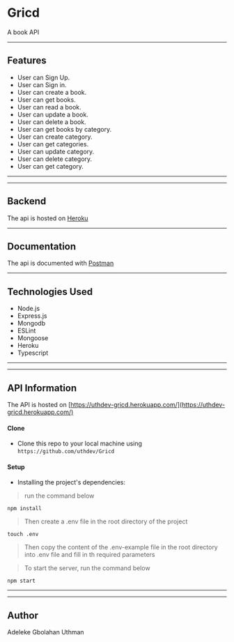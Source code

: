 # Gricd

A book API

---

## Features

- User can Sign Up.
- User can Sign in.
- User can create a book.
- User can get books.
- User can read a book.
- User can update a book.
- User can delete a book.
- User can get books by category.
- User can create category.
- User can get categories.
- User can update category.
- User can delete category.
- User can get category.

---

---

## Backend

The api is hosted on [Heroku](https://uthdev-gricd.herokuapp.com/)

---

## Documentation

The api is documented with [Postman](https://documenter.getpostman.com/view/6265858/UVkjwyJB)

---

## Technologies Used

- Node.js
- Express.js
- Mongodb
- ESLint
- Mongoose
- Heroku
- Typescript

---

---

## API Information

The API is hosted on [https://uthdev-gricd.herokuapp.com/](https://uthdev-gricd.herokuapp.com/)

<!-- METHOD |  RESOURCE   |     DESCRIPTION                | ENDPOINTS
-------|-------------|--------------------------------|-----------
GET    | ----        | Home page                      |`/`
POST   |             | Create a books                 |`/books  s`
GET    | books       | Get all books  s               |`/books  s/`
GET    | books       | Get pending books              |`/books  s?status=pending`
GET    | books       | Get completed books            |`/books  s?status=completed`
PATCH  | books       | Update a books                 |`/books  s/:id`
GET    | books       | Get a single books             |`/books  s/:id`
DELETE | fixture     | Delete a product               |`/fixtures/:id`
GET    | Team        | Get teams                      |`/teams`
GET    | Team        | Get a teams                    |`/teams/:id`
PATCH  | Team        | edit a team                    |`/teams/:id`
POST   | Team        | Create a team                  |`/teams`
DELETE | Team        | Delete a team                  |`/teams/:id`
POST   | User/Admin  | User signup                    |`/auth/signup`
POST   | User/Admin  | User signin                    |`/auth/login`
GET    | -----       | Search teams and fixtures      |`/search?q=`

--- -->

#### Clone

- Clone this repo to your local machine using `https://github.com/uthdev/Gricd`

#### Setup

- Installing the project's dependencies:

> run the command below

```shell
npm install
```

> Then create a .env file in the root directory of the project

```shell
touch .env
```

> Then copy the content of the .env-example file in the root directory into .env file and fill in th required parameters

> To start the server, run the command below

```shell
npm start
```

---

---

## Author

Adeleke Gbolahan Uthman
